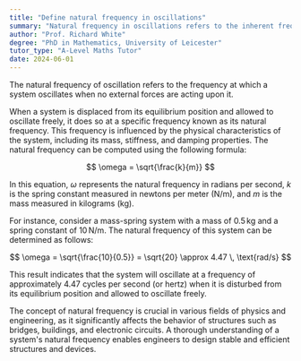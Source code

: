 ```yaml
---
title: "Define natural frequency in oscillations"
summary: "Natural frequency in oscillations refers to the inherent frequency at which a system vibrates when not influenced by external forces."
author: "Prof. Richard White"
degree: "PhD in Mathematics, University of Leicester"
tutor_type: "A-Level Maths Tutor"
date: 2024-06-01
---
```


The natural frequency of oscillation refers to the frequency at which a system oscillates when no external forces are acting upon it.

When a system is displaced from its equilibrium position and allowed to oscillate freely, it does so at a specific frequency known as its natural frequency. This frequency is influenced by the physical characteristics of the system, including its mass, stiffness, and damping properties. The natural frequency can be computed using the following formula:

$$
\omega = \sqrt{\frac{k}{m}}
$$

In this equation, $\omega$ represents the natural frequency in radians per second, $k$ is the spring constant measured in newtons per meter (N/m), and $m$ is the mass measured in kilograms (kg).

For instance, consider a mass-spring system with a mass of $0.5 \, \text{kg}$ and a spring constant of $10 \, \text{N/m}$. The natural frequency of this system can be determined as follows:

$$
\omega = \sqrt{\frac{10}{0.5}} = \sqrt{20} \approx 4.47 \, \text{rad/s}
$$

This result indicates that the system will oscillate at a frequency of approximately $4.47$ cycles per second (or hertz) when it is disturbed from its equilibrium position and allowed to oscillate freely.

The concept of natural frequency is crucial in various fields of physics and engineering, as it significantly affects the behavior of structures such as bridges, buildings, and electronic circuits. A thorough understanding of a system's natural frequency enables engineers to design stable and efficient structures and devices.
    